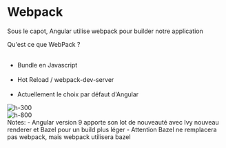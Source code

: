 <!-- .slide: class="sfeir-basic-slide" -->
# Webpack
Sous le capot, Angular utilise webpack pour builder notre application
<div class="flex-row">
    <div>
        Qu'est ce que WebPack ?
        <br><br>
        <ul>
            <li>Bundle en Javascript</li><br>
            <li>Hot Reload / webpack-dev-server</li><br>
            <li>Actuellement le choix par défaut d'Angular</li>
        </ul>
        <div>
            <img alt="h-300" src="assets/images/school/architecture/webpack_logo.png" />
        </div>
    </div>
    <img alt="h-800" src="assets/images/school/architecture/build_exemple.png" />
    
</div>
Notes:
- Angular version 9 apporte son lot de nouveauté avec Ivy nouveau renderer et Bazel pour un build plus léger
- Attention Bazel ne remplacera pas webpack, mais webpack utilisera bazel
